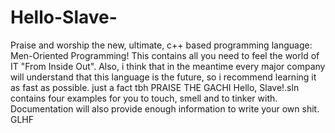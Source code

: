 # Hello-Slave-
Praise and worship the new, ultimate, c++ based programming language: Men-Oriented Programming!
This contains all you need to feel the world of IT "From Inside Out".
Also, i think that in the meantime every major company will understand that this language is the future, so i recommend learning it as fast as possible. just a fact tbh 
PRAISE THE GACHI
Hello, Slave!.sln contains four examples for you to touch, smell and to tinker with. Documentation will also provide enough information to write your own shit. GLHF
